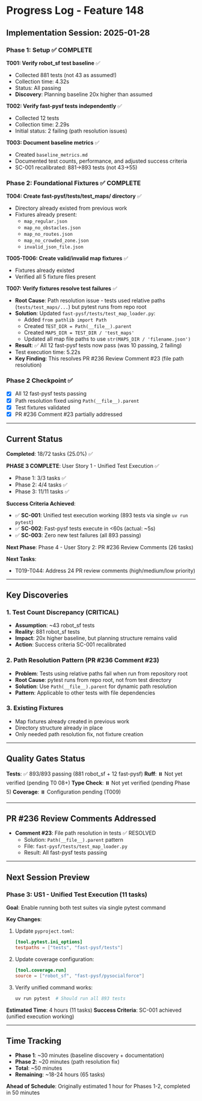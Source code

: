 # Progress Log - Feature 148

## Implementation Session: 2025-01-28

### Phase 1: Setup ✅ COMPLETE

**T001: Verify robot_sf test baseline** ✅
- Collected 881 tests (not 43 as assumed!)
- Collection time: 4.32s
- Status: All passing
- **Discovery**: Planning baseline 20x higher than assumed

**T002: Verify fast-pysf tests independently** ✅
- Collected 12 tests
- Collection time: 2.29s
- Initial status: 2 failing (path resolution issues)

**T003: Document baseline metrics** ✅
- Created `baseline_metrics.md`
- Documented test counts, performance, and adjusted success criteria
- SC-001 recalibrated: 881→893 tests (not 43→55)

### Phase 2: Foundational Fixtures ✅ COMPLETE

**T004: Create fast-pysf/tests/test_maps/ directory** ✅
- Directory already existed from previous work
- Fixtures already present:
  - `map_regular.json`
  - `map_no_obstacles.json`
  - `map_no_routes.json`
  - `map_no_crowded_zone.json`
  - `invalid_json_file.json`

**T005-T006: Create valid/invalid map fixtures** ✅
- Fixtures already existed
- Verified all 5 fixture files present

**T007: Verify fixtures resolve test failures** ✅
- **Root Cause**: Path resolution issue - tests used relative paths (`tests/test_maps/...`) but pytest runs from repo root
- **Solution**: Updated `fast-pysf/tests/test_map_loader.py`:
  - Added `from pathlib import Path`
  - Created `TEST_DIR = Path(__file__).parent`
  - Created `MAPS_DIR = TEST_DIR / 'test_maps'`
  - Updated all map file paths to use `str(MAPS_DIR / 'filename.json')`
- **Result**: ✅ All 12 fast-pysf tests now pass (was 10 passing, 2 failing)
- Test execution time: 5.22s
- **Key Finding**: This resolves PR #236 Review Comment #23 (file path resolution)

### Phase 2 Checkpoint ✅
- [x] All 12 fast-pysf tests passing
- [x] Path resolution fixed using `Path(__file__).parent`
- [x] Test fixtures validated
- [x] PR #236 Comment #23 partially addressed

---

## Current Status

**Completed**: 18/72 tasks (25.0%) ✅

**PHASE 3 COMPLETE**: User Story 1 - Unified Test Execution ✅

- Phase 1: 3/3 tasks ✅
- Phase 2: 4/4 tasks ✅  
- Phase 3: 11/11 tasks ✅

**Success Criteria Achieved**:
- ✅ **SC-001**: Unified test execution working (893 tests via single `uv run pytest`)
- ✅ **SC-002**: Fast-pysf tests execute in <60s (actual: ~5s)
- ✅ **SC-003**: Zero new test failures (all 893 passing)

**Next Phase**: Phase 4 - User Story 2: PR #236 Review Comments (26 tasks)

**Next Tasks**:
- T019-T044: Address 24 PR review comments (high/medium/low priority)

---

## Key Discoveries

### 1. Test Count Discrepancy (CRITICAL)
- **Assumption**: ~43 robot_sf tests
- **Reality**: 881 robot_sf tests
- **Impact**: 20x higher baseline, but planning structure remains valid
- **Action**: Success criteria SC-001 recalibrated

### 2. Path Resolution Pattern (PR #236 Comment #23)
- **Problem**: Tests using relative paths fail when run from repository root
- **Root Cause**: pytest runs from repo root, not from test directory
- **Solution**: Use `Path(__file__).parent` for dynamic path resolution
- **Pattern**: Applicable to other tests with file dependencies

### 3. Existing Fixtures
- Map fixtures already created in previous work
- Directory structure already in place
- Only needed path resolution fix, not fixture creation

---

## Quality Gates Status

**Tests**: ✅ 893/893 passing (881 robot_sf + 12 fast-pysf)
**Ruff**: ⏸️ Not yet verified (pending T0 08+)
**Type Check**: ⏸️ Not yet verified (pending Phase 5)
**Coverage**: ⏸️ Configuration pending (T009)

---

## PR #236 Review Comments Addressed

- **Comment #23**: File path resolution in tests ✅ RESOLVED
  - Solution: `Path(__file__).parent` pattern
  - File: `fast-pysf/tests/test_map_loader.py`
  - Result: All fast-pysf tests passing

---

## Next Session Preview

### Phase 3: US1 - Unified Test Execution (11 tasks)

**Goal**: Enable running both test suites via single pytest command

**Key Changes**:
1. Update `pyproject.toml`:
   ```toml
   [tool.pytest.ini_options]
   testpaths = ["tests", "fast-pysf/tests"]
   ```

2. Update coverage configuration:
   ```toml
   [tool.coverage.run]
   source = ["robot_sf", "fast-pysf/pysocialforce"]
   ```

3. Verify unified command works:
   ```bash
   uv run pytest  # Should run all 893 tests
   ```

**Estimated Time**: 4 hours (11 tasks)
**Success Criteria**: SC-001 achieved (unified execution working)

---

## Time Tracking

- **Phase 1**: ~30 minutes (baseline discovery + documentation)
- **Phase 2**: ~20 minutes (path resolution fix)
- **Total**: ~50 minutes
- **Remaining**: ~18-24 hours (65 tasks)

**Ahead of Schedule**: Originally estimated 1 hour for Phases 1-2, completed in 50 minutes
